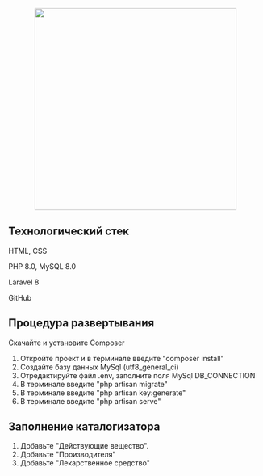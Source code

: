 <p align="center"><a href="https://laravel.com" target="_blank"><img src="https://raw.githubusercontent.com/laravel/art/master/logo-lockup/5%20SVG/2%20CMYK/1%20Full%20Color/laravel-logolockup-cmyk-red.svg" width="400"></a></p>


## Технологический стек

HTML, CSS

PHP 8.0, MySQL 8.0

Laravel 8

GitHub

## Процедура развертывания
Скачайте и установите Composer

1. Откройте проект и в терминале введите "composer install"
2. Создайте базу данных MySql (utf8_general_ci) 
3. Отредактируйте файл .env, заполните поля MySql DB_CONNECTION
4. В терминале введите "php artisan migrate"
5. В терминале введите "php artisan key:generate"
6. В терминале введите "php artisan serve"

## Заполнение каталогизатора
1. Добавьте "Действующие вещество".
2. Добавьте "Производителя"
3. Добавьте "Лекарственное средство"
